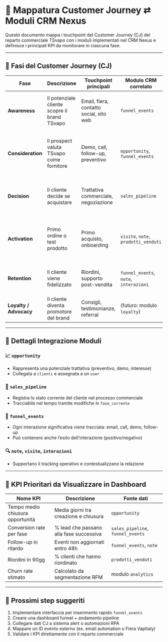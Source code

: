 # 🧠 Mappatura Customer Journey ⇄ Moduli CRM Nexus

Questo documento mappa i touchpoint del Customer Journey (CJ) del reparto commerciale TSvapo con i moduli implementati nel CRM Nexus e definisce i principali KPI da monitorare in ciascuna fase.

---

## 🔁 Fasi del Customer Journey (CJ)

| Fase | Descrizione | Touchpoint principali | Modulo CRM correlato | KPI suggeriti |
|------|-------------|------------------------|-----------------------|----------------|
| **Awareness** | Il potenziale cliente scopre il brand TSvapo | Email, fiera, contatto social, sito web | `funnel_events` | Tasso apertura email, visite landing, conversione lead |
| **Consideration** | Il prospect valuta TSvapo come fornitore | Demo, call, follow-up, preventivo | `opportunity`, `funnel_events` | Conversione demo, risposta a preventivo, tempo medio contatto |
| **Decision** | Il cliente decide se acquistare | Trattativa commerciale, negoziazione | `sales_pipeline` | Probabilità chiusura, tempo di chiusura, % opportunità vinte |
| **Activation** | Primo ordine o test prodotto | Primo acquisto, onboarding | `visite`, `note`, `prodotti_venduti` | Tempo primo ordine, valore ordine iniziale, feedback |
| **Retention** | Il cliente viene fidelizzato | Riordini, supporto post-vendita | `funnel_events`, `note`, `interazioni` | Tasso riordino, NPS, durata media account |
| **Loyalty / Advocacy** | Il cliente diventa promotore del brand | Consigli, testimonianze, referral | (futuro: modulo `loyalty`) | % referral, recensioni, campagne loyalty |

---

## 📌 Dettagli Integrazione Moduli

### 📈 `opportunity`
- Rappresenta una potenziale trattativa (preventivo, demo, interesse)
- Collegata a `clienti` e assegnata a un `user`

### 🔄 `sales_pipeline`
- Registra lo stato corrente del cliente nel processo commerciale
- Tracciabile nel tempo tramite modifiche in `fase_corrente`

### 📅 `funnel_events`
- Ogni interazione significativa viene tracciata: email, call, demo, follow-up
- Può contenere anche l’esito dell’interazione (positivo/negativo)

### 🔍 `note`, `visite`, `interazioni`
- Supportano il tracking operativo e contestualizzano la relazione

---

## 🎯 KPI Prioritari da Visualizzare in Dashboard

| Nome KPI | Descrizione | Fonte dati |
|----------|-------------|-------------|
| Tempo medio chiusura opportunità | Media giorni tra creazione e chiusura | `opportunity` |
| Conversion rate per fase | % lead che passano alla fase successiva | `sales_pipeline`, `funnel_events` |
| Follow-up in ritardo | Eventi non aggiornati entro 48h | `funnel_events`, `note` |
| Riordini in 90gg | % clienti che hanno riordinato | `prodotti_venduti` |
| Churn rate stimato | Calcolato da segmentazione RFM | modulo `analytics` |

---

## 🚀 Prossimi step suggeriti

1. Implementare interfaccia per inserimento rapido `funnel_events`
2. Creare una dashboard funnel + andamento pipeline
3. Collegare dati CJ a sistema alert o automazioni RPA
4. Mappare un ID evento esterno (es. email automation o Fiera VapItaly)
5. Validare i KPI direttamente con il reparto commerciale

